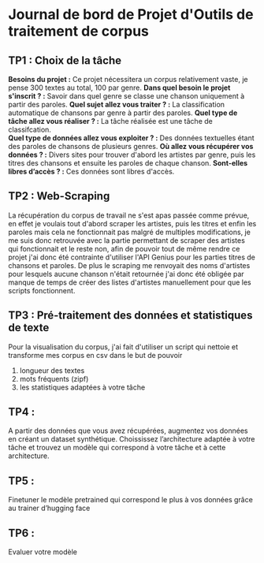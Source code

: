 # Journal de bord de Projet d'Outils de traitement de corpus 

## TP1 : Choix de la tâche

**Besoins du projet :** Ce projet nécessitera un corpus relativement vaste, je pense 300 textes au total, 100 par genre.
**Dans quel besoin le projet s'inscrit ? :** Savoir dans quel genre se classe une chanson uniquement à partir des paroles.
**Quel sujet allez vous traiter ? :** La classification automatique de chansons par genre à partir des paroles.
**Quel type de tâche allez vous réaliser ? :** La tâche réalisée est une tâche de classifcation.  
**Quel type de données allez vous exploiter ? :** Des données textuelles étant des paroles de chansons de plusieurs genres.
**Où allez vous récupérer vos données ? :** Divers sites pour trouver d'abord les artistes par genre, puis les titres des chansons et ensuite les paroles de chaque chanson.
**Sont-elles libres d’accès ? :** Ces données sont libres d'accès.

## TP2 : Web-Scraping 

La récupération du corpus de travail ne s'est apas passée comme prévue, en effet je voulais tout d'abord scraper les artistes, puis les titres et enfin les paroles mais cela ne fonctionnait pas malgré de multiples modifications, je me suis donc retrouvée avec la partie permettant de scraper des artistes qui fonctionnait et le reste non, afin de pouvoir tout de même rendre ce projet j'ai donc été contrainte d'utiliser l'API Genius pour les parties titres de chansons et paroles.
De plus le scraping me renvoyait des noms d'artistes pour lesquels aucune chanson n'était retournée j'ai donc été obligée par manque de temps de créer des listes d'artistes manuellement pour que les scripts fonctionnent.

## TP3 : Pré-traitement des données et statistiques de texte

Pour la visualisation du corpus, j'ai fait d'utiliser un script qui nettoie et transforme mes corpus en csv dans le but de pouvoir 
1. longueur des textes
2. mots fréquents (zipf)
3. les statistiques adaptées à votre tâche

## TP4 : 

A partir des données que vous avez récupérées, augmentez vos données en créant un dataset synthétique.
Choississez l’architecture adaptée à votre tâche et trouvez un modèle qui correspond à votre tâche et à cette architecture.

## TP5 :

Finetuner le modèle pretrained qui correspond le plus à vos données grâce au trainer d’hugging face

## TP6 :

Evaluer votre modèle
